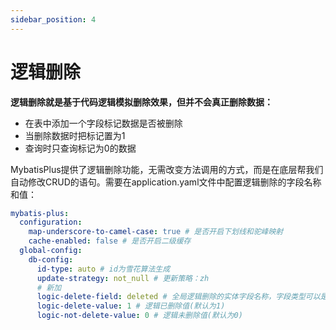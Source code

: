```yaml
---
sidebar_position: 4
---
```


# 逻辑删除

**逻辑删除就是基于代码逻辑模拟删除效果，但并不会真正删除数据：**

- 在表中添加一个字段标记数据是否被删除
- 当删除数据时把标记置为1
- 查询时只查询标记为0的数据

MybatisPlus提供了逻辑删除功能，无需改变方法调用的方式，而是在底层帮我们自动修改CRUD的语句。需要在application.yaml文件中配置逻辑删除的字段名称和值：

```yaml
mybatis-plus:
  configuration:
    map-underscore-to-camel-case: true # 是否开启下划线和驼峰映射
    cache-enabled: false # 是否开启二级缓存
  global-config:
    db-config:
      id-type: auto # id为雪花算法生成
      update-strategy: not_null # 更新策略：zh
      # 新加
      logic-delete-field: deleted # 全局逻辑删除的实体字段名称，字段类型可以是boolean、integer
      logic-delete-value: 1 # 逻辑已删除值(默认为1)
      logic-not-delete-value: 0 # 逻辑未删除值(默认为0)
```

